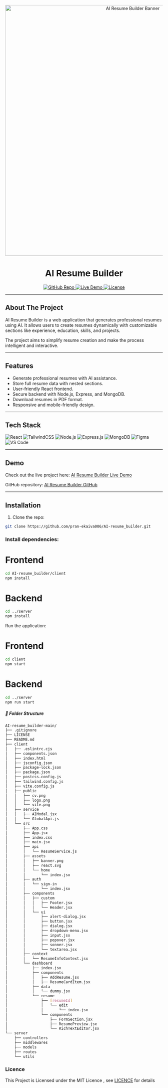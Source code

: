 <p align="center">
  <img src="https://github.com/pran-ekaiva006/AI-resume_builder/client/src/assets/home/banner.png" alt="AI Resume Builder Banner" width="800">
</p>


<h1 align="center">AI Resume Builder</h1>

<p align="center">
  <a href="https://github.com/pran-ekaiva006/AI-resume_builder">
    <img src="https://img.shields.io/badge/GitHub-Repo-blue?logo=github" alt="GitHub Repo">
  </a>
  <a href="https://capable-churros-e51954.netlify.app/">
    <img src="https://img.shields.io/badge/Live-Demo-green?logo=vercel" alt="Live Demo">
  </a>
  <a href="https://github.com/pran-ekaiva006/AI-resume_builder/blob/main/LICENSE">
    <img src="https://img.shields.io/badge/License-MIT-yellow" alt="License">
  </a>
</p>

---

## **About The Project**

AI Resume Builder is a web application that generates professional resumes using AI. It allows users to create resumes dynamically with customizable sections like experience, education, skills, and projects.  

The project aims to simplify resume creation and make the process intelligent and interactive.

---

## **Features**
- Generate professional resumes with AI assistance.
- Store full resume data with nested sections.
- User-friendly React frontend.
- Secure backend with Node.js, Express, and MongoDB.
- Download resumes in PDF format.
- Responsive and mobile-friendly design.

---

## **Tech Stack**

<p>
  <img alt="React" src="https://img.shields.io/badge/React-20232A?logo=react&logoColor=61DAFB"/>
  <img alt="TailwindCSS" src="https://img.shields.io/badge/TailwindCSS-38B2AC?logo=tailwind-css&logoColor=white"/>
  <img alt="Node.js" src="https://img.shields.io/badge/Node.js-339933?logo=node.js&logoColor=white"/>
  <img alt="Express.js" src="https://img.shields.io/badge/Express.js-000000?logo=express&logoColor=white"/>
  <img alt="MongoDB" src="https://img.shields.io/badge/MongoDB-47A248?logo=mongodb&logoColor=white"/>
  <img alt="Figma" src="https://img.shields.io/badge/Figma-F24E1E?logo=figma&logoColor=white"/>
  <img alt="VS Code" src="https://img.shields.io/badge/VS%20Code-007ACC?logo=visual-studio-code&logoColor=white"/>
</p>

---

## **Demo**

Check out the live project here: [AI Resume Builder Live Demo](https://capable-churros-e51954.netlify.app/)  

GitHub repository: [AI Resume Builder GitHub](https://github.com/pran-ekaiva006/AI-resume_builder)

---

## **Installation**

1. Clone the repo:

```bash
git clone https://github.com/pran-ekaiva006/AI-resume_builder.git
```
### Install dependencies:
# Frontend
```bash
cd AI-resume_builder/client
npm install
```

# Backend
```bash
cd ../server
npm install
```

Run the application:

# Frontend
```bash
cd client
npm start
```

# Backend
```bash
cd ../server
npm run start
```

##### 📂 Folder Structure
```bash
AI-resume_builder-main/
├── .gitignore
├── LICENSE
├── README.md
├── client
│   ├── .eslintrc.cjs
│   ├── components.json
│   ├── index.html
│   ├── jsconfig.json
│   ├── package-lock.json
│   ├── package.json
│   ├── postcss.config.js
│   ├── tailwind.config.js
│   ├── vite.config.js
│   ├── public
│   │   ├── cv.png
│   │   ├── logo.png
│   │   └── vite.png
│   ├── service
│   │   ├── AIModal.jsx
│   │   └── GlobalApi.js
│   └── src
│       ├── App.css
│       ├── App.jsx
│       ├── index.css
│       ├── main.jsx
│       ├── api
│       │   └── ResumeService.js
│       ├── assets
│       │   ├── banner.png
│       │   ├── react.svg
│       │   └── home
│       │       └── index.jsx
│       ├── auth
│       │   └── sign-in
│       │       └── index.jsx
│       ├── components
│       │   ├── custom
│       │   │   ├── Footer.jsx
│       │   │   └── Header.jsx
│       │   └── ui
│       │       ├── alert-dialog.jsx
│       │       ├── button.jsx
│       │       ├── dialog.jsx
│       │       ├── dropdown-menu.jsx
│       │       ├── input.jsx
│       │       ├── popover.jsx
│       │       ├── sonner.jsx
│       │       └── textarea.jsx
│       ├── context
│       │   └── ResumeInfoContext.jsx
│       └── dashboard
│           ├── index.jsx
│           ├── components
│           │   ├── AddResume.jsx
│           │   ├── ResumeCardItem.jsx
│           ├── data
│           │   └── dummy.jsx
│           └── resume
│               ├── [resumeId]
│               │   └── edit
│               │       └── index.jsx
│               └── components
│                   ├── FormSection.jsx
│                   ├── ResumePreview.jsx
│                   └── RichTextEditor.jsx
└── server
    ├── controllers
    ├── middlewares
    ├── models
    ├── routes
    └── utils
```
### Licence
This Project is Licensed under the MIT Licence , see [LICENCE](./LICENSE) for details

